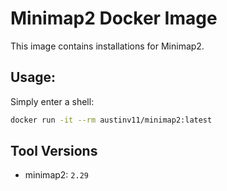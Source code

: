# Minimap2 Docker Image
This image contains installations for Minimap2.

## Usage:
Simply enter a shell:
```bash
docker run -it --rm austinv11/minimap2:latest
```

## Tool Versions
- minimap2: `2.29`
